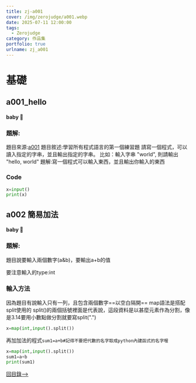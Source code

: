 ```yaml
---
title: zj-a001
cover: /img/zerojudge/a001.webp
date: 2025-07-11 12:00:00
tags:
  - Zerojudge
category: 作品集
portfolio: true
urlname: zj_a001
---
```

# 基礎
## a001_hello
#### baby :baby:
### 題解:
題目來源:[a001](https://zerojudge.tw/ShowProblem?problemid=a001)
題目敘述:學習所有程式語言的第一個練習題 
        請寫一個程式，可以讀入指定的字串，並且輸出指定的字串。
        比如：輸入字串 "world", 則請輸出 "hello, world"
題解:寫一個程式可以輸入東西，並且輸出你輸入的東西

### Code
```python
x=input()
print(x)
```
## a002 簡易加法
#### baby :baby:
### 題解:
題目說要輸入兩個數字(a&b)，要輸出a+b的值

要注意輸入的type:int
### 輸入方法
因為題目有說輸入只有一列，且包含兩個數字==以空白隔開==
map語法是搭配split使用的
split()的兩個括號裡面是代表說，這段資料是以甚麼元素作為分割，像是3.14要用小數點做分割就要寫split(".")
```python
x=map(int,input().split())
```
再加加法的程式`sum1=a+b#記得不要把代數的名字取成python內建函式的名字喔`
```python
x=map(int,input().split())
sum1=a+b
print(sum1)
```
[回目錄-->](https://siewilly.github.io/portfolio/)